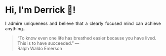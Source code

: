 # Hi, I'm Derrick 👋!
<p align="justify">I admire uniqueness and believe that a clearly focused mind can achieve anything...</p> 
<!-- #quote-start -->
<blockquote>&ldquo;To know even one life has breathed easier because you have lived. This is to have succeeded.&rdquo; &mdash; <footer>Ralph Waldo Emerson</footer></blockquote>
<!-- #quote-end -->
